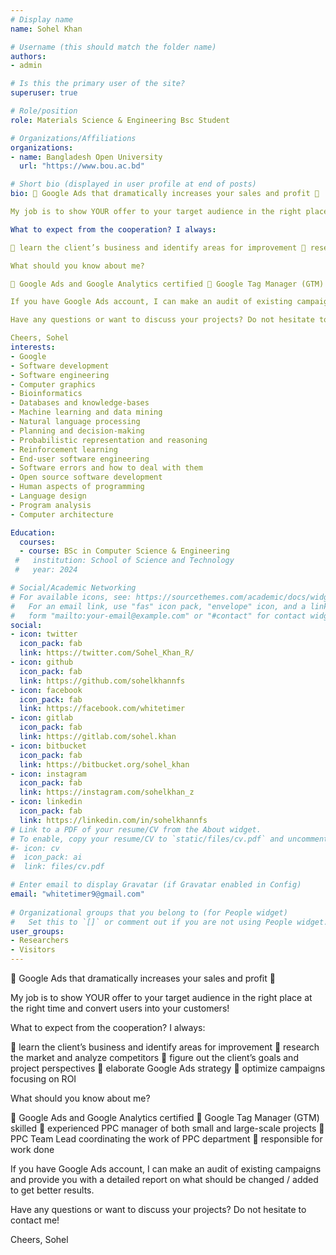 ```yaml
---
# Display name
name: Sohel Khan

# Username (this should match the folder name)
authors:
- admin

# Is this the primary user of the site?
superuser: true

# Role/position
role: Materials Science & Engineering Bsc Student

# Organizations/Affiliations
organizations:
- name: Bangladesh Open University
  url: "https://www.bou.ac.bd"

# Short bio (displayed in user profile at end of posts)
bio: 🌟 Google Ads that dramatically increases your sales and profit 🌟

My job is to show YOUR offer to your target audience in the right place at the right time and convert users into your customers!

What to expect from the cooperation? I always:

🔸 learn the client’s business and identify areas for improvement 🔸 research the market and analyze competitors 🔸 figure out the client’s goals and project perspectives 🔸 elaborate Google Ads strategy 🔸 optimize campaigns focusing on ROI

What should you know about me?

🔸 Google Ads and Google Analytics certified 🔸 Google Tag Manager (GTM) skilled 🔸 experienced PPC manager of both small and large-scale projects 🔸 PPC Team Lead coordinating the work of PPC department 🔸 responsible for work done

If you have Google Ads account, I can make an audit of existing campaigns and provide you with a detailed report on what should be changed / added to get better results.

Have any questions or want to discuss your projects? Do not hesitate to contact me!

Cheers, Sohel
interests:
- Google
- Software development
- Software engineering 
- Computer graphics
- Bioinformatics
- Databases and knowledge-bases
- Machine learning and data mining
- Natural language processing
- Planning and decision-making
- Probabilistic representation and reasoning
- Reinforcement learning
- End-user software engineering
- Software errors and how to deal with them
- Open source software development
- Human aspects of programming
- Language design
- Program analysis
- Computer architecture

Education:
  courses:
  - course: BSc in Computer Science & Engineering
 #   institution: School of Science and Technology
 #   year: 2024

# Social/Academic Networking
# For available icons, see: https://sourcethemes.com/academic/docs/widgets/#icons
#   For an email link, use "fas" icon pack, "envelope" icon, and a link in the
#   form "mailto:your-email@example.com" or "#contact" for contact widget.
social:
- icon: twitter
  icon_pack: fab
  link: https://twitter.com/Sohel_Khan_R/
- icon: github
  icon_pack: fab
  link: https://github.com/sohelkhannfs
- icon: facebook
  icon_pack: fab
  link: https://facebook.com/whitetimer
- icon: gitlab
  icon_pack: fab
  link: https://gitlab.com/sohel.khan
- icon: bitbucket
  icon_pack: fab
  link: https://bitbucket.org/sohel_khan
- icon: instagram
  icon_pack: fab
  link: https://instagram.com/sohelkhan_z
- icon: linkedin
  icon_pack: fab
  link: https://linkedin.com/in/sohelkhannfs
# Link to a PDF of your resume/CV from the About widget.
# To enable, copy your resume/CV to `static/files/cv.pdf` and uncomment the lines below.  
#- icon: cv
#  icon_pack: ai
#  link: files/cv.pdf

# Enter email to display Gravatar (if Gravatar enabled in Config)
email: "whitetimer9@gmail.com"
  
# Organizational groups that you belong to (for People widget)
#   Set this to `[]` or comment out if you are not using People widget.  
user_groups:
- Researchers
- Visitors
---
```


🌟 Google Ads that dramatically increases your sales and profit 🌟

My job is to show YOUR offer to your target audience in the right place at the right time and convert users into your customers!

What to expect from the cooperation? I always:

🔸 learn the client’s business and identify areas for improvement 🔸 research the market and analyze competitors 🔸 figure out the client’s goals and project perspectives 🔸 elaborate Google Ads strategy 🔸 optimize campaigns focusing on ROI

What should you know about me?

🔸 Google Ads and Google Analytics certified 🔸 Google Tag Manager (GTM) skilled 🔸 experienced PPC manager of both small and large-scale projects 🔸 PPC Team Lead coordinating the work of PPC department 🔸 responsible for work done

If you have Google Ads account, I can make an audit of existing campaigns and provide you with a detailed report on what should be changed / added to get better results.

Have any questions or want to discuss your projects? Do not hesitate to contact me!

Cheers, Sohel
